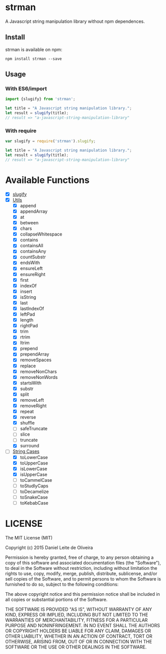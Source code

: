 # strman
A Javascript string manipulation library without npm dependences.

## Install

strman is available on npm:
```
npm install strman --save
```

## Usage

### With ES6/import

```javascript
import {slugify} from 'strman';

let title = "A Javascript string manipulation library.";
let result = slugify(title);
// result => "a-javascript-string-manipulation-library"
```

### With require

```javascript
var slugify = require('strman').slugify;

let title = "A Javascript string manipulation library.";
let result = slugify(title);
// result => "a-javascript-string-manipulation-library"
```

# Available Functions

- [x] [slugify](https://github.com/dleitee/strman/blob/master/docs/slugify.md)
- [x] [Utils](https://github.com/dleitee/strman/blob/master/docs/utils.md)
  - [x] append
  - [x] appendArray
  - [x] at
  - [x] between
  - [x] chars
  - [x] collapseWhitespace
  - [x] contains
  - [x] containsAll
  - [x] containsAny
  - [x] countSubstr
  - [x] endsWith
  - [x] ensureLeft
  - [x] ensureRight
  - [x] first
  - [x] indexOf
  - [x] insert
  - [x] isString
  - [x] last
  - [x] lastIndexOf
  - [x] leftPad
  - [x] length
  - [x] rightPad
  - [x] trim
  - [x] rtrim
  - [x] ltrim
  - [x] prepend
  - [x] prependArray
  - [x] removeSpaces
  - [x] replace
  - [x] removeNonChars
  - [x] removeNonWords
  - [x] startsWith
  - [x] substr
  - [x] split
  - [x] removeLeft
  - [x] removeRight
  - [x] repeat
  - [x] reverse
  - [x] shuffle
  - [ ] safeTruncate
  - [ ] slice
  - [ ] truncate
  - [x] surround

- [ ] [String Cases](https://github.com/dleitee/strman/blob/master/docs/cases.md)
  - [x] toLowerCase
  - [x] toUpperCase
  - [x] isLowerCase
  - [x] isUpperCase
  - [ ] toCammelCase
  - [ ] toStudlyCaps
  - [ ] toDecamelize
  - [ ] toSnakeCase
  - [ ] toKebabCase

# LICENSE
The MIT License (MIT)

Copyright (c) 2015 Daniel Leite de Oliveira

Permission is hereby granted, free of charge, to any person obtaining a copy
of this software and associated documentation files (the "Software"), to deal
in the Software without restriction, including without limitation the rights
to use, copy, modify, merge, publish, distribute, sublicense, and/or sell
copies of the Software, and to permit persons to whom the Software is
furnished to do so, subject to the following conditions:

The above copyright notice and this permission notice shall be included in
all copies or substantial portions of the Software.

THE SOFTWARE IS PROVIDED "AS IS", WITHOUT WARRANTY OF ANY KIND, EXPRESS OR
IMPLIED, INCLUDING BUT NOT LIMITED TO THE WARRANTIES OF MERCHANTABILITY,
FITNESS FOR A PARTICULAR PURPOSE AND NONINFRINGEMENT. IN NO EVENT SHALL THE
AUTHORS OR COPYRIGHT HOLDERS BE LIABLE FOR ANY CLAIM, DAMAGES OR OTHER
LIABILITY, WHETHER IN AN ACTION OF CONTRACT, TORT OR OTHERWISE, ARISING FROM,
OUT OF OR IN CONNECTION WITH THE SOFTWARE OR THE USE OR OTHER DEALINGS IN
THE SOFTWARE.

